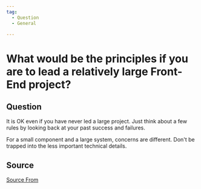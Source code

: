 ```yaml
---
tag:
  - Question
  - General

---
```

  
# What would be the principles if you are to lead a relatively large Front-End project?

## Question
It is OK even if you have never led a large project. Just think about a few rules by looking back at your past success and failures.

For a small component and a large system, concerns are different. Don't be trapped into the less important technical details.




##  Source
[Source From](https://bigfrontend.dev/question/principles-for-large-project)

  